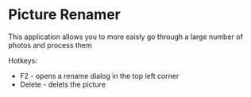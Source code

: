 # Picture Renamer

This application allows you to more eaisly go through a large number of photos and process them

Hotkeys:
- F2 - opens a rename dialog in the top left corner
- Delete - delets the picture

